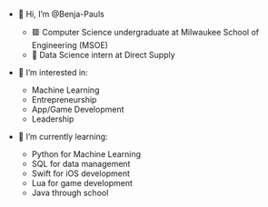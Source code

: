 - 👋 Hi, I’m @Benja-Pauls
  - 🟥 Computer Science undergraduate at Milwaukee School of Engineering (MSOE)
  - 📘 Data Science intern at Direct Supply

- 👀 I’m interested in: 
  - Machine Learning 
  - Entrepreneurship
  - App/Game Development  
  - Leadership

- 🌱 I’m currently learning: 
  - Python for Machine Learning
  - SQL for data management
  - Swift for iOS development 
  - Lua for game development
  - Java through school

